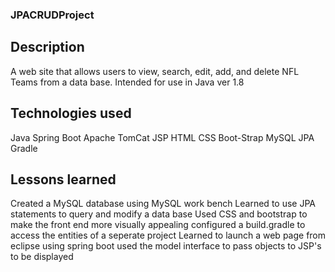 ### JPACRUDProject
## Description
A web site that allows users to view, search, edit, add, and delete NFL Teams from a data base. Intended for use in Java ver 1.8
## Technologies used
Java
Spring Boot
Apache TomCat
JSP
HTML
CSS
Boot-Strap
MySQL
JPA
Gradle
## Lessons learned
Created a MySQL database using MySQL work bench
Learned to use JPA statements to query and modify a data base
Used CSS and bootstrap to make the front end more visually appealing
configured a build.gradle to access the entities of a seperate project
Learned to launch a web page from eclipse using spring boot
used the model interface to pass objects to JSP's to be displayed

